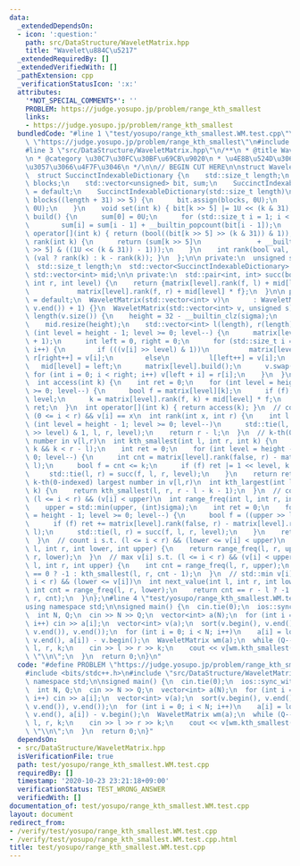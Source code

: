 ```yaml
---
data:
  _extendedDependsOn:
  - icon: ':question:'
    path: src/DataStructure/WaveletMatrix.hpp
    title: "Wavelet\u884C\u5217"
  _extendedRequiredBy: []
  _extendedVerifiedWith: []
  _pathExtension: cpp
  _verificationStatusIcon: ':x:'
  attributes:
    '*NOT_SPECIAL_COMMENTS*': ''
    PROBLEM: https://judge.yosupo.jp/problem/range_kth_smallest
    links:
    - https://judge.yosupo.jp/problem/range_kth_smallest
  bundledCode: "#line 1 \"test/yosupo/range_kth_smallest.WM.test.cpp\"\n#define PROBLEM\
    \ \"https://judge.yosupo.jp/problem/range_kth_smallest\"\n#include <bits/stdc++.h>\n\
    #line 3 \"src/DataStructure/WaveletMatrix.hpp\"\n/**\n * @title Wavelet\u884C\u5217\
    \n * @category \u30C7\u30FC\u30BF\u69CB\u9020\n * \u4E8B\u524D\u306B\u5EA7\u5727\
    \u3057\u3066\u4F7F\u3046\n */\n\n// BEGIN CUT HERE\n\nstruct WaveletMatrix {\n\
    \  struct SuccinctIndexableDictionary {\n    std::size_t length;\n    std::size_t\
    \ blocks;\n    std::vector<unsigned> bit, sum;\n    SuccinctIndexableDictionary()\
    \ = default;\n    SuccinctIndexableDictionary(std::size_t length)\n        : length(length),\
    \ blocks((length + 31) >> 5) {\n      bit.assign(blocks, 0U);\n      sum.assign(blocks,\
    \ 0U);\n    }\n    void set(int k) { bit[k >> 5] |= 1U << (k & 31); }\n    void\
    \ build() {\n      sum[0] = 0U;\n      for (std::size_t i = 1; i < blocks; i++)\n\
    \        sum[i] = sum[i - 1] + __builtin_popcount(bit[i - 1]);\n    }\n    bool\
    \ operator[](int k) { return (bool((bit[k >> 5] >> (k & 31)) & 1)); }\n    int\
    \ rank(int k) {\n      return (sum[k >> 5]\n              + __builtin_popcount(bit[k\
    \ >> 5] & ((1U << (k & 31)) - 1)));\n    }\n    int rank(bool val, int k) { return\
    \ (val ? rank(k) : k - rank(k)); }\n  };\n\n private:\n  unsigned sigma, height;\n\
    \  std::size_t length;\n  std::vector<SuccinctIndexableDictionary> matrix;\n \
    \ std::vector<int> mid;\n\n private:\n  std::pair<int, int> succ(bool f, int l,\
    \ int r, int level) {\n    return {matrix[level].rank(f, l) + mid[level] * f,\n\
    \            matrix[level].rank(f, r) + mid[level] * f};\n  }\n\n public:\n  WaveletMatrix()\
    \ = default;\n  WaveletMatrix(std::vector<int> v)\n      : WaveletMatrix(v, *max_element(v.begin(),\
    \ v.end()) + 1) {}\n  WaveletMatrix(std::vector<int> v, unsigned s) : sigma(s),\
    \ length(v.size()) {\n    height = 32 - __builtin_clz(sigma);\n    matrix.resize(height);\n\
    \    mid.resize(height);\n    std::vector<int> l(length), r(length);\n    for\
    \ (int level = height - 1; level >= 0; level--) {\n      matrix[level] = SuccinctIndexableDictionary(length\
    \ + 1);\n      int left = 0, right = 0;\n      for (std::size_t i = 0; i < length;\
    \ i++) {\n        if (((v[i] >> level) & 1))\n          matrix[level].set(i),\
    \ r[right++] = v[i];\n        else\n          l[left++] = v[i];\n      }\n   \
    \   mid[level] = left;\n      matrix[level].build();\n      v.swap(l);\n     \
    \ for (int i = 0; i < right; i++) v[left + i] = r[i];\n    }\n  }\n  // v[k]\n\
    \  int access(int k) {\n    int ret = 0;\n    for (int level = height - 1; level\
    \ >= 0; level--) {\n      bool f = matrix[level][k];\n      if (f) ret |= 1 <<\
    \ level;\n      k = matrix[level].rank(f, k) + mid[level] * f;\n    }\n    return\
    \ ret;\n  }\n  int operator[](int k) { return access(k); }\n  // count i s.t.\
    \ (0 <= i < r) && v[i] == x\n  int rank(int x, int r) {\n    int l = 0;\n    for\
    \ (int level = height - 1; level >= 0; level--)\n      std::tie(l, r) = succ((x\
    \ >> level) & 1, l, r, level);\n    return r - l;\n  }\n  // k-th(0-indexed) smallest\
    \ number in v[l,r)\n  int kth_smallest(int l, int r, int k) {\n    assert(0 <=\
    \ k && k < r - l);\n    int ret = 0;\n    for (int level = height - 1; level >=\
    \ 0; level--) {\n      int cnt = matrix[level].rank(false, r) - matrix[level].rank(false,\
    \ l);\n      bool f = cnt <= k;\n      if (f) ret |= 1 << level, k -= cnt;\n \
    \     std::tie(l, r) = succ(f, l, r, level);\n    }\n    return ret;\n  }\n  //\
    \ k-th(0-indexed) largest number in v[l,r)\n  int kth_largest(int l, int r, int\
    \ k) {\n    return kth_smallest(l, r, r - l - k - 1);\n  }\n  // count i s.t.\
    \ (l <= i < r) && (v[i] < upper)\n  int range_freq(int l, int r, int upper) {\n\
    \    upper = std::min(upper, (int)sigma);\n    int ret = 0;\n    for (int level\
    \ = height - 1; level >= 0; level--) {\n      bool f = ((upper >> level) & 1);\n\
    \      if (f) ret += matrix[level].rank(false, r) - matrix[level].rank(false,\
    \ l);\n      std::tie(l, r) = succ(f, l, r, level);\n    }\n    return ret;\n\
    \  }\n  // count i s.t. (l <= i < r) && (lower <= v[i] < upper)\n  int range_freq(int\
    \ l, int r, int lower, int upper) {\n    return range_freq(l, r, upper) - range_freq(l,\
    \ r, lower);\n  }\n  // max v[i] s.t. (l <= i < r) && (v[i] < upper)\n  int prev_value(int\
    \ l, int r, int upper) {\n    int cnt = range_freq(l, r, upper);\n    return cnt\
    \ == 0 ? -1 : kth_smallest(l, r, cnt - 1);\n  }\n  // std::min v[i] s.t. (l <=\
    \ i < r) && (lower <= v[i])\n  int next_value(int l, int r, int lower) {\n   \
    \ int cnt = range_freq(l, r, lower);\n    return cnt == r - l ? -1 : kth_smallest(l,\
    \ r, cnt);\n  }\n};\n#line 4 \"test/yosupo/range_kth_smallest.WM.test.cpp\"\n\
    using namespace std;\n\nsigned main() {\n  cin.tie(0);\n  ios::sync_with_stdio(0);\n\
    \  int N, Q;\n  cin >> N >> Q;\n  vector<int> a(N);\n  for (int i = 0; i < N;\
    \ i++) cin >> a[i];\n  vector<int> v(a);\n  sort(v.begin(), v.end());\n  v.erase(unique(v.begin(),\
    \ v.end()), v.end());\n  for (int i = 0; i < N; i++)\n    a[i] = lower_bound(v.begin(),\
    \ v.end(), a[i]) - v.begin();\n  WaveletMatrix wm(a);\n  while (Q--) {\n    int\
    \ l, r, k;\n    cin >> l >> r >> k;\n    cout << v[wm.kth_smallest(l, r, k)] <<\
    \ \"\\n\";\n  }\n  return 0;\n}\n"
  code: "#define PROBLEM \"https://judge.yosupo.jp/problem/range_kth_smallest\"\n\
    #include <bits/stdc++.h>\n#include \"src/DataStructure/WaveletMatrix.hpp\"\nusing\
    \ namespace std;\n\nsigned main() {\n  cin.tie(0);\n  ios::sync_with_stdio(0);\n\
    \  int N, Q;\n  cin >> N >> Q;\n  vector<int> a(N);\n  for (int i = 0; i < N;\
    \ i++) cin >> a[i];\n  vector<int> v(a);\n  sort(v.begin(), v.end());\n  v.erase(unique(v.begin(),\
    \ v.end()), v.end());\n  for (int i = 0; i < N; i++)\n    a[i] = lower_bound(v.begin(),\
    \ v.end(), a[i]) - v.begin();\n  WaveletMatrix wm(a);\n  while (Q--) {\n    int\
    \ l, r, k;\n    cin >> l >> r >> k;\n    cout << v[wm.kth_smallest(l, r, k)] <<\
    \ \"\\n\";\n  }\n  return 0;\n}"
  dependsOn:
  - src/DataStructure/WaveletMatrix.hpp
  isVerificationFile: true
  path: test/yosupo/range_kth_smallest.WM.test.cpp
  requiredBy: []
  timestamp: '2020-10-23 23:21:18+09:00'
  verificationStatus: TEST_WRONG_ANSWER
  verifiedWith: []
documentation_of: test/yosupo/range_kth_smallest.WM.test.cpp
layout: document
redirect_from:
- /verify/test/yosupo/range_kth_smallest.WM.test.cpp
- /verify/test/yosupo/range_kth_smallest.WM.test.cpp.html
title: test/yosupo/range_kth_smallest.WM.test.cpp
---
```

